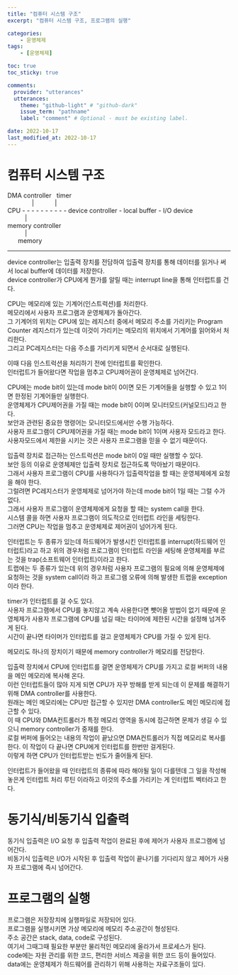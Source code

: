 ```yaml
---
title: "컴퓨터 시스템 구조"
excerpt: "컴퓨터 시스템 구조, 프로그램의 실행"

categories:
    - 운영체제
tags:
    - [운영체제]

toc: true
toc_sticky: true

comments:
  provider: "utterances"
  utterances:
    theme: "github-light" # "github-dark"
    issue_term: "pathname"
    label: "comment" # Optional - must be existing label.

date: 2022-10-17
last_modified_at: 2022-10-17
---
```

# 컴퓨터 시스템 구조
DMA controller&nbsp;&nbsp;&nbsp;timer  
&nbsp;&nbsp;&nbsp;&nbsp;&nbsp;&nbsp;&nbsp;&nbsp;&nbsp;&nbsp;&nbsp;&nbsp;&nbsp;&nbsp;|&nbsp;&nbsp;&nbsp;&nbsp;&nbsp;&nbsp;&nbsp;&nbsp;&nbsp;&nbsp;&nbsp;&nbsp;|  
CPU - - - - - - - - - - device controller - local buffer - I/O device  
&nbsp;&nbsp;&nbsp;&nbsp;&nbsp;&nbsp;&nbsp;&nbsp;&nbsp;&nbsp;|   
memory controller  
&nbsp;&nbsp;&nbsp;&nbsp;&nbsp;&nbsp;&nbsp;&nbsp;&nbsp;&nbsp;|  
&nbsp;&nbsp;&nbsp;&nbsp;&nbsp;&nbsp;memory  

--------------
device controller는 입출력 장치를 전담하여 입출력 장치를 통해 데이터를 읽거나 써서 local buffer에 데이터를 저장한다.  
device controller가 CPU에게 뭔가를 알릴 때는 interrupt line을 통해 인터럽트를 건다.  

CPU는 메모리에 있는 기계어(인스트럭션)를 처리한다.  
메모리에서 사용자 프로그램과 운영체제가 돌아간다.  
그 기계어의 위치는 CPU에 있는 레지스터 중에서 메모리 주소를 가리키는 Program Counter 레지스터가 있는데 이것이 가리키는 메모리의 위치에서 기계어를 읽어와서 처리한다.  
그리고 PC레지스터는 다음 주소를 가리키게 되면서 순서대로 실행된다.  

이때 다음 인스트럭션을 처리하기 전에 인터럽트를 확인한다.  
인터럽트가 들어왔다면 작업을 멈추고 CPU제어권이 운영체제로 넘어간다.  

CPU에는 mode bit이 있는데 mode bit이 0이면 모든 기계어들을 실행할 수 있고 1이면 한정된 기계어들만 실행한다.  
운영체제가 CPU제어권을 가질 때는 mode bit이 0이며 모니터모드(커널모드)라고 한다.  
보안과 관련된 중요한 명령어는 모니터모드에서만 수행 가능하다.  
사용자 프로그램이 CPU제어권을 가질 때는 mode bit이 1이며 사용자 모드라고 한다.
사용자모드에서 제한을 시키는 것은 사용자 프로그램을 믿을 수 없기 때문이다.  

입출력 장치로 접근하는 인스트럭션은 mode bit이 0일 때만 실행할 수 있다.  
보안 등의 이유로 운영체제만 입출력 장치로 접근하도록 막아놨기 때문이다.  
그래서 사용자 프로그램이 CPU를 사용하다가 입출력작업을 할 때는 운영체제에게 요청을 해야 한다.  
그럴려면 PC레지스터가 운영체제로 넘어가야 하는데 mode bit이 1일 때는 그럴 수가 없다.  
그래서 사용자 프로그램이 운영체제에게 요청을 할 때는 system call을 한다.  
시스템 콜을 하면 사용자 프로그램이 의도적으로 인터럽트 라인을 세팅한다.  
그러면 CPU는 작업을 멈추고 운영체제로 제어권이 넘어가게 된다.  

인터럽트는 두 종류가 있는데 하드웨어가 발생시킨 인터럽트를 interrupt(하드웨어 인터럽트)라고 하고 위의 경우처럼 프로그램이 인터럽트 라인을 세팅해 운영체제를 부르는 것을 trap(소프트웨어 인터럽트)이라고 한다.  
트랩에는 두 종류가 있는데 위의 경우처럼 사용자 프로그램의 필요에 의해 운영체제에 요청하는 것을 system call이라 하고 프로그램 오류에 의해 발생한 트랩을 exception이라 한다.  

timer가 인터럽트를 걸 수도 있다.  
사용자 프로그램에서 CPU를 놓지않고 계속 사용한다면 뺏어올 방법이 없기 때문에 운영체제가 사용자 프로그램에 CPU를 넘길 때는 타이머에 제한된 시간을 설정해 넘겨주게 된다.  
시간이 끝나면 타이머가 인터럽트를 걸고 운영체제가 CPU를 가질 수 있게 된다.  

메모리도 하나의 장치이기 때문에 memory controller가 메모리를 전담한다.  

입출력 장치에서 CPU에 인터럽트를 걸면 운영체제가 CPU를 가지고 로컬 버퍼의 내용을 메인 메모리에 복사해 온다.  
이런 인터럽트들이 많아 지게 되면 CPU가 자꾸 방해를 받게 되는데 이 문제를 해결하기 위해 DMA controller를 사용한다.  
원래는 메인 메모리에는 CPU만 접근할 수 있지만 DMA controller도 메인 메모리에 접근할 수 있다.  
이 때 CPU와 DMA컨트롤러가 특정 메모리 영역을 동시에 접근하면 문제가 생길 수 있으니 memory controller가 중재를 한다.  
로컬 버퍼에 들어오는 내용의 작업이 끝났으면 DMA컨트롤러가 직접 메모리로 복사를 한다. 이 작업이 다 끝나면 CPU에게 인터럽트를 한번만 걸게된다.  
이렇게 하면 CPU가 인터럽트받는 빈도가 줄어들게 된다.  

인터럽트가 들어왔을 때 인터럽트의 종류에 따라 해야될 일이 다를텐데 그 일을 작성해 놓은게 인터럽트 처리 루틴 이라하고 이것의 주소를 가리키는 게 인터럽트 벡터라고 한다.  

# 동기식/비동기식 입출력
동기식 입출력은 I/O 요청 후 입출력 작업이 완료된 후에 제어가 사용자 프로그램에 넘어간다.  
비동기식 입출력은 I/O가 시작된 후 입출력 작업이 끝나기를 기다리지 않고 제어가 사용자 프로그램에 즉시 넘어간다.  

# 프로그램의 실행  
프로그램은 저장장치에 실행파일로 저장되어 있다.  
프로그램을 실행시키면 가상 메모리에 메모리 주소공간이 형성된다.  
주소 공간은 stack, data, code로 구성된다.  
여기서 그때그때 필요한 부분만 물리적인 메모리에 올라가서 프로세스가 된다.  
code에는 자원 관리를 위한 코드, 편리한 서비스 제공을 위한 코드 등이 들어있다.  
data에는 운영체제가 하드웨어를 관리하기 위해 사용하는 자료구조들이 있다.  
















